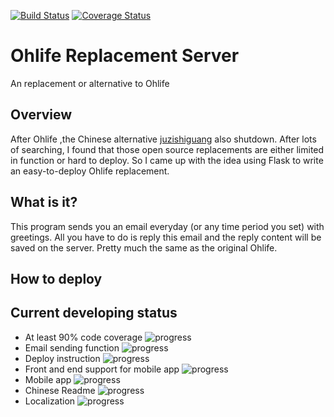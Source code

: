 [![Build Status](https://travis-ci.org/paulx3/ohlife_relacement_server.svg?branch=master)](https://travis-ci.org/paulx3/ohlife_relacement_server)
[![Coverage Status](https://coveralls.io/repos/github/paulx3/ohlife_relacement_server/badge.svg)](https://coveralls.io/github/paulx3/ohlife_relacement_server)
# Ohlife Replacement Server
An replacement or alternative to Ohlife
## Overview
After Ohlife ,the Chinese alternative [juzishiguang](juzitime.com) also shutdown. 
After lots of searching, I found that those open source replacements are either limited in 
function or hard to deploy. So I came up with the idea using Flask to write an easy-to-deploy
Ohlife replacement.
## What is it?
This program sends you an email everyday (or any time period you set) with greetings.
All you have to do is reply this email and the reply content will be saved on the server.
Pretty much the same as the original Ohlife.
## How to deploy
## Current developing status
* At least 90% code coverage ![progress](http://progressed.io/bar/40)
* Email sending function ![progress](http://progressed.io/bar/80)
* Deploy instruction ![progress](http://progressed.io/bar/80)
* Front and end support for mobile app ![progress](http://progressed.io/bar/60)
* Mobile app ![progress](http://progressed.io/bar/40)
* Chinese Readme ![progress](http://progressed.io/bar/0)
* Localization ![progress](http://progressed.io/bar/80)

